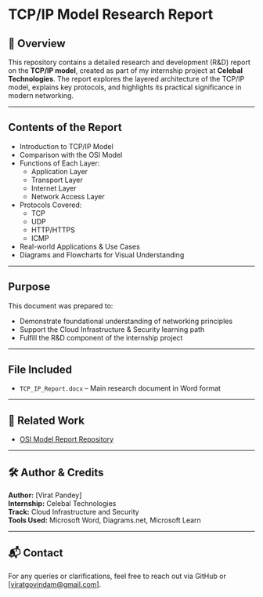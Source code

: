 # TCP/IP Model Research Report

## 📄 Overview

This repository contains a detailed research and development (R&D) report on the **TCP/IP model**, created as part of my internship project at **Celebal Technologies**. The report explores the layered architecture of the TCP/IP model, explains key protocols, and highlights its practical significance in modern networking.

---

## Contents of the Report

- Introduction to TCP/IP Model  
- Comparison with the OSI Model  
- Functions of Each Layer:
  - Application Layer
  - Transport Layer
  - Internet Layer
  - Network Access Layer
- Protocols Covered:
  - TCP
  - UDP
  - HTTP/HTTPS
  - ICMP
- Real-world Applications & Use Cases
- Diagrams and Flowcharts for Visual Understanding

---

## Purpose

This document was prepared to:
- Demonstrate foundational understanding of networking principles  
- Support the Cloud Infrastructure & Security learning path  
- Fulfill the R&D component of the internship project  

---

##  File Included

- `TCP_IP_Report.docx` – Main research document in Word format

---

## 🔗 Related Work

- [OSI Model Report Repository](https://github.com/pandey-virat/osi-model-rnd-report)

---

## 🛠️ Author & Credits

**Author:** [Virat Pandey]  
**Internship:** Celebal Technologies  
**Track:** Cloud Infrastructure and Security  
**Tools Used:** Microsoft Word, Diagrams.net, Microsoft Learn

---

## 📬 Contact

For any queries or clarifications, feel free to reach out via GitHub or [viratgovindam@gmail.com].


